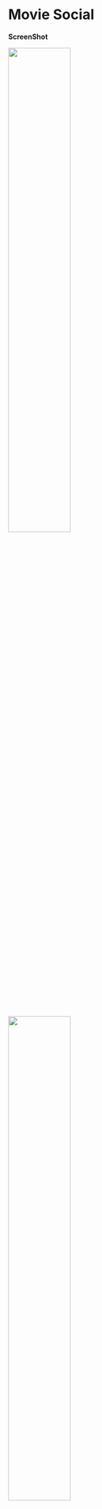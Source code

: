 # Movie Social

**ScreenShot**

<img src="https://www.linkpicture.com/q/Screenshot_20230822-131516.png" width="50%" height="50%">

<img src="https://imgtr.ee/images/2023/08/22/4310eb066918acd72085674fa8c01e91.png" width="50%" height="50%">

## Build Versions and Configurations
The android project is run under the following configurations

**Gradle Plugin** v 8.1.0

**Gradle version** v8.0

**JAVA** Java 8

## Architecture
The android Architecture follows the MVVM pattern defined by the Android Jetpack Architecture component (https://developer.android.com/jetpack/docs/guide).

**In the Android app a separation of concerns is adhered to as so:**

**UI (Fragment / Activity)** - only contain logic that handles the UI and operating system interactions.

**ViewModel** - only communicate with data via a repository, they should never touch the database or external source directly

**Repository** - only contain logic that handles the retrieval and storage of data (Be that from an external source or SQLite) they should not contain any 'android' code.

## Dependency Injection
Dependency injection is satisfied via Koin (https://insert-koin.io/). There is a Dependencies.kt file at the app root where the app dependencies are declared, this is initialized in the Application class. Try and keep all dependency declarations in the Dependencies.kt file, however if a dependency requires an object that can only be created at runtime declare the dependency as high up as possible, preferably the Activity.

## Issues and Future features
- Currently the Login/signup is based on Shared Preferneces which a local storage and wont presist when the app is deleted.

- Multiple API call are made currently, which could be further optimised, by loading by each page triggered by user scroll behaviour.

- Currently fetches are made per year, when you click on Load more the next year movies are fetched and added to the list.
